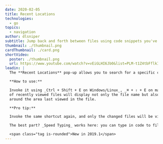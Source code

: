 ```yaml
---
date: 2020-02-05
title: Recent Locations
technologies:
  - go
topics:
  - navigation
author: dlsniper
subtitle: Jump back and forth between files using code snippets you've recently seen
thumbnail: ./thumbnail.png
cardThumbnail: ./card.png
shortVideo:
  poster: ./thumbnail.png
  url: https://www.youtube.com/watch?v=vEiGLHI6Jb0&list=PLM-t1Z4tbFflkIOaap4P-BV30ZrZwrDld&index=11
leadin: |
  The **Recent Locations** pop-up allows you to search for a specific change or recently viewed piece of code.

  **How to use:**

  Invoke it using _Ctrl + Shift + E on Windows/Linux_, _⌘ + ⇧ + E on macOS_, and the list
  of recently viewed files will display not only the file name but also the code snippets
  around the area last viewed in the file.

  **Pro tip:**

  Invoke the same shortcut again, and only the changed files will be visible.

  The best part? _Speed Typing_ works here: you can type in code to filter the results further.

  <span class="tag is-rounded">New in 2019.1</span>
---
```


